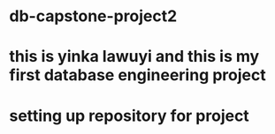 # db-capstone-project2
# this is yinka lawuyi and this is my first database engineering project
# setting up repository for project
